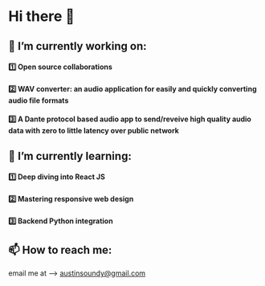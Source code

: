 # Hi there 👋
## 🔭 I’m currently working on:
#### 1️⃣  Open source collaborations
#### 2️⃣  WAV converter: an audio application for easily and quickly converting audio file formats
#### 3️⃣  A Dante protocol based audio app to send/reveive high quality audio data with zero to little latency over public network


## 🌱 I’m currently learning:
#### 1️⃣  Deep diving into React JS
#### 2️⃣  Mastering responsive web design
#### 3️⃣  Backend Python integration

## 📫 How to reach me:
email me at --> austinsoundy@gmail.com
